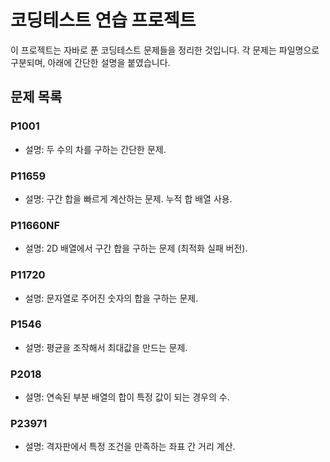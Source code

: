 # 코딩테스트 연습 프로젝트

이 프로젝트는 자바로 푼 코딩테스트 문제들을 정리한 것입니다. 각 문제는 파일명으로 구분되며, 아래에 간단한 설명을 붙였습니다.

## 문제 목록

### P1001
- 설명: 두 수의 차를 구하는 간단한 문제.

### P11659
- 설명: 구간 합을 빠르게 계산하는 문제. 누적 합 배열 사용.

### P11660NF
- 설명: 2D 배열에서 구간 합을 구하는 문제 (최적화 실패 버전).

### P11720
- 설명: 문자열로 주어진 숫자의 합을 구하는 문제.

### P1546
- 설명: 평균을 조작해서 최대값을 만드는 문제.

### P2018
- 설명: 연속된 부분 배열의 합이 특정 값이 되는 경우의 수.

### P23971
- 설명: 격자판에서 특정 조건을 만족하는 좌표 간 거리 계산.
